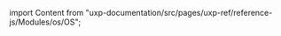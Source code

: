
import Content from "uxp-documentation/src/pages/uxp-ref/reference-js/Modules/os/OS";

<Content query="product=photoshop"/>
